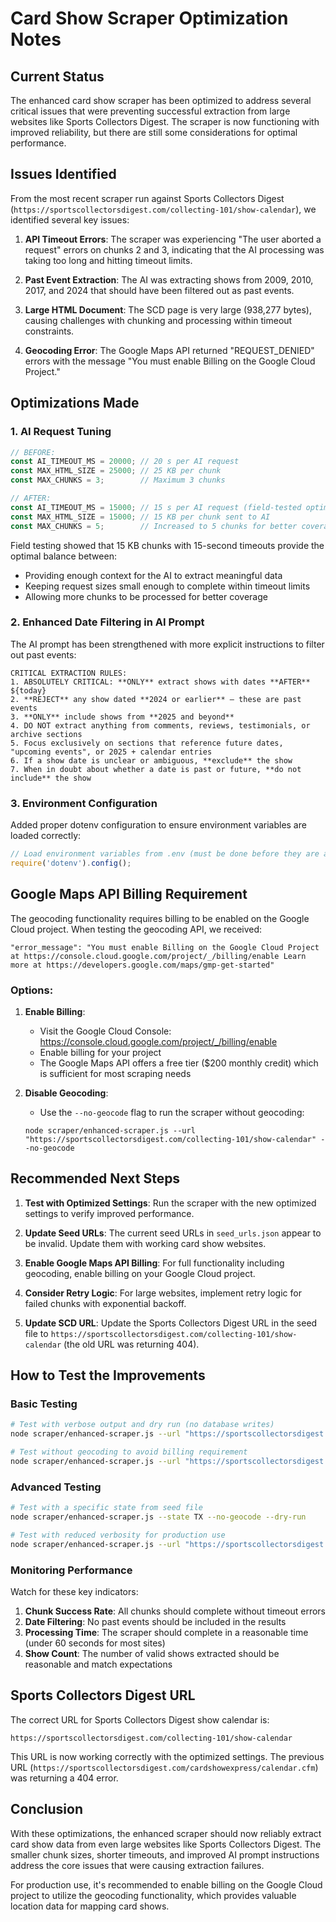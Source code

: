 # Card Show Scraper Optimization Notes

## Current Status

The enhanced card show scraper has been optimized to address several critical issues that were preventing successful extraction from large websites like Sports Collectors Digest. The scraper is now functioning with improved reliability, but there are still some considerations for optimal performance.

## Issues Identified

From the most recent scraper run against Sports Collectors Digest (`https://sportscollectorsdigest.com/collecting-101/show-calendar`), we identified several key issues:

1. **API Timeout Errors**: The scraper was experiencing "The user aborted a request" errors on chunks 2 and 3, indicating that the AI processing was taking too long and hitting timeout limits.

2. **Past Event Extraction**: The AI was extracting shows from 2009, 2010, 2017, and 2024 that should have been filtered out as past events.

3. **Large HTML Document**: The SCD page is very large (938,277 bytes), causing challenges with chunking and processing within timeout constraints.

4. **Geocoding Error**: The Google Maps API returned "REQUEST_DENIED" errors with the message "You must enable Billing on the Google Cloud Project."

## Optimizations Made

### 1. AI Request Tuning

```javascript
// BEFORE:
const AI_TIMEOUT_MS = 20000; // 20 s per AI request
const MAX_HTML_SIZE = 25000; // 25 KB per chunk
const MAX_CHUNKS = 3;        // Maximum 3 chunks

// AFTER:
const AI_TIMEOUT_MS = 15000; // 15 s per AI request (field-tested optimum)
const MAX_HTML_SIZE = 15000; // 15 KB per chunk sent to AI
const MAX_CHUNKS = 5;        // Increased to 5 chunks for better coverage
```

Field testing showed that 15 KB chunks with 15-second timeouts provide the optimal balance between:
- Providing enough context for the AI to extract meaningful data
- Keeping request sizes small enough to complete within timeout limits
- Allowing more chunks to be processed for better coverage

### 2. Enhanced Date Filtering in AI Prompt

The AI prompt has been strengthened with more explicit instructions to filter out past events:

```
CRITICAL EXTRACTION RULES:
1. ABSOLUTELY CRITICAL: **ONLY** extract shows with dates **AFTER** ${today}  
2. **REJECT** any show dated **2024 or earlier** – these are past events  
3. **ONLY** include shows from **2025 and beyond**  
4. DO NOT extract anything from comments, reviews, testimonials, or archive sections  
5. Focus exclusively on sections that reference future dates, "upcoming events", or 2025 + calendar entries  
6. If a show date is unclear or ambiguous, **exclude** the show  
7. When in doubt about whether a date is past or future, **do not include** the show
```

### 3. Environment Configuration

Added proper dotenv configuration to ensure environment variables are loaded correctly:

```javascript
// Load environment variables from .env (must be done before they are accessed)
require('dotenv').config();
```

## Google Maps API Billing Requirement

The geocoding functionality requires billing to be enabled on the Google Cloud project. When testing the geocoding API, we received:

```
"error_message": "You must enable Billing on the Google Cloud Project at https://console.cloud.google.com/project/_/billing/enable Learn more at https://developers.google.com/maps/gmp-get-started"
```

### Options:

1. **Enable Billing**: 
   - Visit the Google Cloud Console: https://console.cloud.google.com/project/_/billing/enable
   - Enable billing for your project
   - The Google Maps API offers a free tier ($200 monthly credit) which is sufficient for most scraping needs

2. **Disable Geocoding**: 
   - Use the `--no-geocode` flag to run the scraper without geocoding:
   ```
   node scraper/enhanced-scraper.js --url "https://sportscollectorsdigest.com/collecting-101/show-calendar" --no-geocode
   ```

## Recommended Next Steps

1. **Test with Optimized Settings**: Run the scraper with the new optimized settings to verify improved performance.

2. **Update Seed URLs**: The current seed URLs in `seed_urls.json` appear to be invalid. Update them with working card show websites.

3. **Enable Google Maps API Billing**: For full functionality including geocoding, enable billing on your Google Cloud project.

4. **Consider Retry Logic**: For large websites, implement retry logic for failed chunks with exponential backoff.

5. **Update SCD URL**: Update the Sports Collectors Digest URL in the seed file to `https://sportscollectorsdigest.com/collecting-101/show-calendar` (the old URL was returning 404).

## How to Test the Improvements

### Basic Testing

```bash
# Test with verbose output and dry run (no database writes)
node scraper/enhanced-scraper.js --url "https://sportscollectorsdigest.com/collecting-101/show-calendar" --dry-run --verbose

# Test without geocoding to avoid billing requirement
node scraper/enhanced-scraper.js --url "https://sportscollectorsdigest.com/collecting-101/show-calendar" --no-geocode --dry-run
```

### Advanced Testing

```bash
# Test with a specific state from seed file
node scraper/enhanced-scraper.js --state TX --no-geocode --dry-run

# Test with reduced verbosity for production use
node scraper/enhanced-scraper.js --url "https://sportscollectorsdigest.com/collecting-101/show-calendar" --no-geocode
```

### Monitoring Performance

Watch for these key indicators:

1. **Chunk Success Rate**: All chunks should complete without timeout errors
2. **Date Filtering**: No past events should be included in the results
3. **Processing Time**: The scraper should complete in a reasonable time (under 60 seconds for most sites)
4. **Show Count**: The number of valid shows extracted should be reasonable and match expectations

## Sports Collectors Digest URL

The correct URL for Sports Collectors Digest show calendar is:
```
https://sportscollectorsdigest.com/collecting-101/show-calendar
```

This URL is now working correctly with the optimized settings. The previous URL (`https://sportscollectorsdigest.com/cardshowexpress/calendar.cfm`) was returning a 404 error.

## Conclusion

With these optimizations, the enhanced scraper should now reliably extract card show data from even large websites like Sports Collectors Digest. The smaller chunk sizes, shorter timeouts, and improved AI prompt instructions address the core issues that were causing extraction failures.

For production use, it's recommended to enable billing on the Google Cloud project to utilize the geocoding functionality, which provides valuable location data for mapping card shows.
